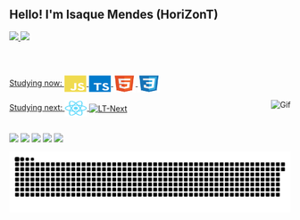 ## Hello! I'm Isaque Mendes (HoriZonT)
 <div>
  
  <a href="https://github.com/LTHoriZonT">
  <img height="180em" src="https://github-readme-stats.vercel.app/api?username=LTHoriZonT&show_icons=true&theme=dracula&include_all_commits=true&count_private=true"/>
  <img height="180em" src="https://github-readme-stats.vercel.app/api/top-langs/?username=LTHoriZonT&layout=compact&langs_count=7&theme=dracula"/>
</div>
 
  ##
 
<div style="display: inline_block"><br>
  
Studying now:
  <img align="center" alt="LT-Js" height="30" width="40" src="https://raw.githubusercontent.com/devicons/devicon/master/icons/javascript/javascript-plain.svg">
  <img align="center" alt="LT-Ts" height="30" width="40" src="https://raw.githubusercontent.com/devicons/devicon/master/icons/typescript/typescript-plain.svg">
  <img align="center" alt="LT-HTML" height="30" width="40" src="https://raw.githubusercontent.com/devicons/devicon/master/icons/html5/html5-original.svg">
  <img align="center" alt="LT-CSS" height="30" width="40" src="https://raw.githubusercontent.com/devicons/devicon/master/icons/css3/css3-original.svg">
  
</div>
<div>
Studying next: 
  <img align="center" alt="LT-React" height="30" width="40" src="https://raw.githubusercontent.com/devicons/devicon/master/icons/react/react-original.svg">
  <img align="center" alt="LT-Next" height="30" width="40" src="https://xesque.rocketseat.dev/platform/tech/nextjs.svg">
  
 <img align="right" alt="Gif" src="https://media.discordapp.net/attachments/872645613219635270/872831349076131890/tenor.gif">
 
</div>
  
  ##
 
<div> 
  <a href="https://twitter.com/LT_Hori" target="_blank"><img src="https://img.shields.io/badge/Twitter-1DA1F2?style=for-the-badge&logo=twitter&logoColor=white" target="_blank"></a>
  <a href="HoriZonT#7291" target="_blank"><img src="https://img.shields.io/badge/Discord-7289DA?style=for-the-badge&logo=discord&logoColor=white" target="_blank"></a> 
  <a href = "mailto:contato@contato. com - email disabled for now"><img src="https://img.shields.io/badge/ProtonMail-8B89CC?style=for-the-badge&logo=protonmail&logoColor=white" target="_blank"></a>
  <a href="https://www.linkedin.com/in/isaque-mendes-130344205/" target="_blank"><img src="https://img.shields.io/badge/-LinkedIn-%230077B5?style=for-the-badge&logo=linkedin&logoColor=white" target="_blank"></a>
 <a href="https://www.reddit.com/user/LT_HoriZonT" target="_blank"><img src="https://img.shields.io/badge/Reddit-FF4500?style=for-the-badge&logo=reddit&logoColor=white" target="_blank"></a> 

  ![Snake animation](https://github.com/LTHoriZonT/LTHoriZonT/blob/output/github-contribution-grid-snake.svg)
 
</div>

